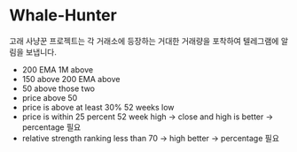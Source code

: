 # Whale-Hunter
고래 사냥꾼 프로젝트는 각 거래소에 등장하는 거대한 거래량을 포착하여 텔레그램에 알림을 보냅니다.

- 200 EMA 1M above 
- 150 above 200 EMA above
- 50 above those two 
- price above 50 
- price is above at least 30% 52 weeks low
- price is within 25 percent 52 week high -> close and high is better -> percentage 필요
- relative strength ranking less than 70 -> high better -> percentage 필요
